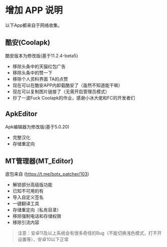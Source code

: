 # 增加 APP 说明

以下App都来自于网络收集。

## 酷安(Coolapk)

酷安版本为修改版(基于11.2.4-beta5)

* 移除头条中的天猫红包广告
* 移除头条中的赞一下
* 移除个人资料界面 TA的点赞
* 现在可以在酷安APP内卸载酷安了（虽然不知道能干嘛）
* 现在可以复制图片链接了（无需开启管理员模式）
* 抄了一波Fuck Coolapk的作业，感谢小冰大佬和FC的开发者们


## ApkEditor

Apk编辑器为修改版(基于5.0.20)

* 完整汉化
* 存储重定向

## MT管理器(MT_Editor)
底包来自 (https://t.me/botx_patcher/103)
* 解锁部分高级版功能
* 已知不可用的有
* 导入自定义签名
* 一键翻译工具
* 存储重定向（私有目录）
* 移除强制电话和存储权限
* 移除引流内容

> 注意：安卓11及以上系统会有很多奇怪的Bug（不能切换浅色模式，打不开设置等），安卓10以下正常
